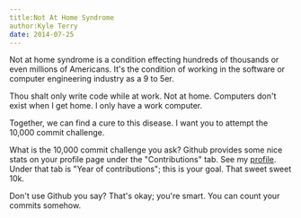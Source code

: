 ```yaml
---
title:Not At Home Syndrome
author:Kyle Terry
date: 2014-07-25
---
```


Not at home syndrome is a condition effecting hundreds of thousands or even
millions of Americans. It's the condition of working in the software or computer
engineering industry as a 9 to 5er.

Thou shalt only write code while at work. Not at home. Computers don't exist
when I get home. I only have a work computer.

Together, we can find a cure to this disease. I want you to attempt the 10,000
commit challenge.

What is the 10,000 commit challenge you ask? Github provides some nice stats on
your profile page under the "Contributions" tab. See my
[profile](https://github.com/kyleterry). Under that tab is "Year of
contributions"; this is your goal. That sweet sweet 10k.

Don't use Github you say? That's okay; you're smart. You can count your commits
somehow.
